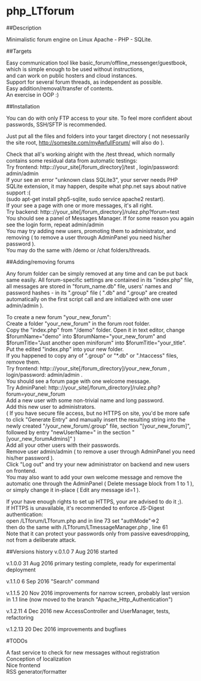 # php_LTforum

##Description

Minimalistic forum engine on Linux Apache - PHP - SQLite.



##Targets

Easy communication tool like basic_forum/offline_messenger/guestbook,  
which is simple enough to be used without instructions,  
and can work on public hosters and cloud instances.  
Support for several forum threads, as independent as possible.  
Easy addition/removal/transfer of contents.  
An exercise in OOP :)



##Installation

You can do with only FTP access to your site. To feel more confident about passwords, SSH/SFTP is recommended.  

Just put all the files and folders into your target directory ( not nesessarily the site root, http://somesite.com/myAwfullForum/ will also do ).  
  
Check that all's working alright with the /test thread, which normally contains some residual data from automatic testings:  
Try frontend: http:://your_site[/forum_directory]/test , login/password: admin/admin  
If your see an error "unknown class SQLite3", your server needs PHP SQLite extension, it may happen, despite what php.net says about native support :(   
(sudo apt-get install php5-sqlite, sudo service apache2 restart).  
If your see a page with one or more messages, it's all right.  
Try backend: http:://your_site[/forum_directory]/rulez.php?forum=test  
You should see a panel of Messages Manager. If for some reason you again see the login form, repeat admin/admin  
You may try adding new users, promoting them to administrator, and removing ( to remove a user through AdminPanel you need his/her password ).  
You may do the same with /demo or /chat folders/threads.


##Adding/removing forums

Any forum folder can be simply removed at any time and can be put back same easily. All forum-specific settings are contained in its "index.php" file, all messages are stored in "forum_name.db" file, users' names and password hashes - in its ".group" file ( ".db" and ".group" are created automatically on the first script call and are initialized with one user admin/admin ).  
  
To create a new forum "your_new_forum":  
Create a folder "your_new_forum" in the forum root folder.  
Copy the "index.php" from "/demo" folder. Open it in text editor, change $forumName="demo" into $forumName="your_new_forum" and $forumTitle="Just another open miniforum" into  $forumTitle="your_title". Put the edited "index.php" into your new folder.  
If you happened to copy any of ".group" or "*.db" or ".htaccess" files, remove them.   
Try frontend: http:://your_site[/forum_directory]/your_new_forum , login/password: admin/admin .  
You should see a forum page with one welcome message.  
Try AdminPanel: http:://your_site[/forum_directory]/rulez.php?forum=your_new_forum  
Add a new user with some non-trivial name and long password.   
Add this new user to administrators.  
( If you have secure file access, but no HTTPS on site, you'd be more safe to click "Generate Entry" and manually insert the resulting string into the newly created "/your_new_forum/.group" file, section "[your_new_forum]", followed by entry "newUserName=" in the section "[your_new_forumAdmins]" )  
Add all your other users with their passwords.  
Remove user admin/admin ( to remove a user through AdminPanel you need his/her password ).  
Click "Log out" and try your new administrator on backend and new users on frontend.  
You may also want to add your own welcome message and remove the automatic one through the AdminPanel ( Delete message block from 1 to 1 ), or simply change it in-place ( Edit any message id=1 ).  
  
If your have enough rights to set up HTTPS, your are advised to do it ;).  
If HTTPS is unavailable, it's recommended to enforce JS-Digest authentication:  
open /LTforum/LTforum.php and in line 73 set "authMode"=>2  
then do the same with /LTforum/LTmessageManager.php , line 61  
Note that it can protect your passwords only from passive eavesdropping, not from a deliberate attack.


##Versions history
v.0.1.0    7 Aug 2016
started

v.1.0.0    31 Aug 2016
primary testing complete, ready for experimental deployment
 
v.1.1.0    6 Sep 2016
"Search" command

v.1.1.5    20 Nov 2016
improvements for narrow screen, probably last version in 1.1 line
(now moved to the branch "Apache_Http_Authentication")

v.1.2.11   4 Dec 2016
new AccessController and UserManager, tests, refactoring

v.1.2.13   20 Dec 2016
improvements and bugfixes

#TODOs

A fast service to check for new messages without registration  
Conception of localization  
Nice frontend  
RSS generator/formatter  
